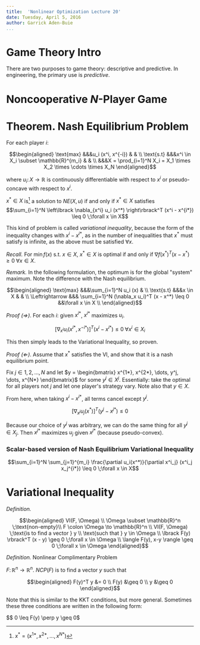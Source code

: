 ```yaml
---
title:  'Nonlinear Optimization Lecture 20'
date: Tuesday, April 5, 2016
author: Garrick Aden-Buie
...
```


# Game Theory Intro

There are two purposes to game theory: descriptive and predictive.
In engineering, the primary use is *predictive*.

# Noncooperative $N$-Player Game

# Theorem. Nash Equilibrium Problem

For each player $i$:

$$\begin{aligned}
\text{max}	&&&u_i (x^i, x^{-i})	& 	& \\
\text{s.t}	&&&x^i \in X_i \subset \mathbb{R}^{m_i}		&	& \\
&&&X = \prod_{i=1}^N X_i = X_1 \times X_2 \times \cdots \times X_N
\end{aligned}$$

where $u_i \colon X \to \mathbb{R}$ is continuously differentiable with respect to $x^i$ or pseudo-concave with respect to $x^i$.

$x^* \in X$ is[^1] a solution to $NE(X,u)$ if and only if $x^* \in X$ satisfies $$\sum_{i=1}^N \left\lbrack \nabla_{x^i} u_i (x^*) \right\rbrack^T (x^i - x^{i*}) \leq 0 \;\forall x \in X$$

[^1]: $x^* = (x^{1*}, x^{2*}, \dots, x^{N*})$

This kind of problem is called *variational inequality*, because the form of the inequality changes with $x^i - x^{i*}$, as in the number of inequalities that $x^*$ must satisfy is infinite, as the above must be satisfied $\forall x$.

*Recall.* For $\min f(x)$ s.t. $x \in X$, $x^* \in X$ is optimal if and only if $\nabla f(x^*)^T (x - x^*) \geq 0\;\forall x \in X$.

*Remark.* In the following formulation, the optimum is for the global "system" maximum. Note the difference with the Nash equilibrium.

$$\begin{aligned}
\text{max}	&&&\sum_{i=1}^N u_i (x) 	& \\
\text{s.t}	&&&x \in X		&	& \\
\Leftrightarrow &&& \sum_{i=1}^N (\nabla_x u_i)^T (x - x^*) \leq 0 &&\forall x \in X \\
\end{aligned}$$

*Proof ($\Rightarrow$)*. For each $i$: given $x^{i*}$, $x^{i*}$ maximizes $u_i$.

$$\left\lbrack \nabla_{x^i} u_i (x^{i*}, x^{-i*}) \right\rbrack^T (x^i - x^{i*}) \leq 0 \;\forall x^i \in X_i$$

This then simply leads to the Variational Inequality, so proven.

*Proof ($\Leftarrow$)*. Assume that $x^*$ satisfies the VI, and show that it is a nash equilibrium point.

Fix $j \in {1, 2, \dots, N}$ and let $y = \begin{bmatrix} x^{1*}, x^{2*}, \dots, y^j, \dots, x^{N*} \end{bmatrix}$ for some $y^j \in X^j$.
Essentially: take the optimal for all players not $j$ and let one player's strategy vary.
Note also that $y \in X$.

From here, when taking $x^i - x^{i*}$, all terms cancel except $y^j$.

$$\left\lbrack \nabla_{x^j} u_j (x^*) \right\rbrack^T (y^j - x^{j*}) \leq 0$$

Because our choice of $y^j$ was arbitrary, we can do the same thing for all $y^j \in X_j$.
Then $x^{j*}$ maximizes $u_j$ given $x^{j*}$ (because pseudo-convex).

### Scalar-based version of Nash Equilibrium Variational Inequality

$$\sum_{i=1}^N \sum_{j=1}^{m_i} \frac{\partial u_i(x^*)}{\partial x^i_j} (x^i_j x_j^{i*}) \leq 0 \;\forall x \in X$$

# Variational Inequality

*Definition.*

$$\begin{aligned}
VI(F, \Omega) \\
\Omega \subset \mathbb{R}^n \;\text{non-empty}\\
F \colon \Omega \to \mathbb{R}^n \\
VI(F, \Omega) \;\text{is to find a vector } y \\
\text{such that } y \in \Omega \\
\lbrack F(y) \rbrack^T (x - y) \geq 0 \;\forall x \in \Omega \\
\langle F(y), x-y \rangle \geq 0 \;\forall x \in \Omega
\end{aligned}$$

*Definition.* Nonlinear Complimentary Problem

$F \colon \mathbb{R}^n \to \mathbb{R}^n$. $NCP(F)$ is to find a vector $y$ such that

$$\begin{aligned}
F(y)^T y &= 0 \\
F(y) &\geq 0 \\
y &\geq 0
\end{aligned}$$

Note that this is similar to the KKT conditions, but more general.
Sometimes these three conditions are written in the following form:

$$ 0 \leq F(y) \perp y \geq 0$
